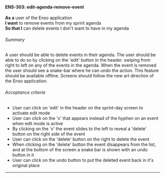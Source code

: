 #### ENS-303: edit-agenda-remove-event
**As a** user of the Enso application <br />
**I want** to remove events from my sprint agenda <br />
**So that I** can delete events I don't want to have in my agenda

###### Summary
A user should be able to delete events in their agenda. The user should be able to do so by clicking on the 'edit' button in the header. swiping from right to left on any of the events in the agenda. When the event is removed the user should see a snake-bar where he can undo the action. This feature should be available offline. Screens should follow the new art direction of the Enso application.

###### Acceptance criteria
- User can click on 'edit' in the header on the sprint-day screen to activate edit mode
- User can click on the 'x' that appears instead of the hyphen on an event when edit mode is active
- By clicking on the 'x' the event slides to the left to reveal a 'delete' button on the right side of the event
- User can click on the 'delete' button on the right to delete the event
- When clicking on the 'delete' button the event disappears from the list, and at the bottom of the screen a snake bar is shown with an undo button in it
- User can click on the undo button to put the deleted event back in it's original place

---
